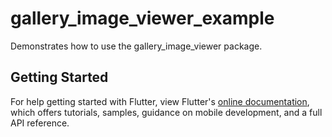 # gallery_image_viewer_example

Demonstrates how to use the gallery_image_viewer package.

## Getting Started

For help getting started with Flutter, view Flutter's
[online documentation](https://flutter.dev/docs), which offers tutorials,
samples, guidance on mobile development, and a full API reference.
